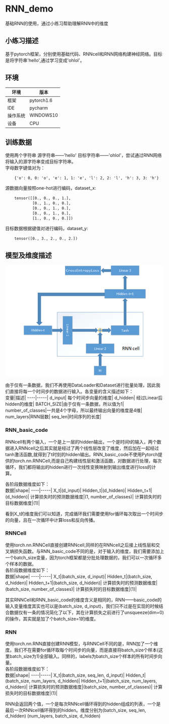 # RNN_demo
基础RNN的使用，通过小练习帮助理解RNN中的维度

## 小练习描述
基于pytorch框架，分别使用基础代码、RNNcell和RNN网络构建神经网络。目标是将字符串'hello',通过学习变成'ohlol'。

## 环境
环境|版本|
----|----|
框架|pytorch1.6|
IDE|pycharm|
操作系统|WINDOWS10|
设备|CPU|

## 训练数据
使用两个字符串 源字符串——'hello'  目标字符串——'ohlol'，尝试通过RNN网络将输入的源字符串变成目标字符串。<br>
字母数字键值对为：
```
    {'o': 0, 0: 'o', 'e': 1, 1: 'e', 'l': 2, 2: 'l', 'h': 3, 3: 'h'}
```
源数据向量按照one-hot进行编码，dataset_x:<br>
```
    tensor([[0., 0., 0., 1.],
            [0., 1., 0., 0.],
            [0., 0., 1., 0.],
            [0., 0., 1., 0.],
            [1., 0., 0., 0.]])
```
目标数据根据键值对进行编码，dataset_y:<br>
```
    tensor([0., 3., 2., 0., 2.])
```

## 模型及维度描述

![Image text](https://github.com/SY-Ma/RNN_demo/blob/main/image/RNNcell%E7%BD%91%E7%BB%9C%E6%9E%B6%E6%9E%84%E5%9B%BE.png)<br>

由于仅有一条数据，我们不再使用DataLoader和Dataset进行批量处理，因此我们直接将每一个时间步的数据进行输入。各变量的含义描述如下：<br>
变量|描述|
----|-----|
d_input| 每个时间步向量的维度|
d_hidden| 经过Linear后hidden的维度|
BATCH_SIZE|由于仅有一条数据，所以值为1|
number_of_classes|一共是4个字母，所以最终输出向量的维度是4维|
num_layers|RNN层数|
seq_len|时间序列的长度|

### RNN_basic_code

RNNcell有两个输入，一个是上一层的hidden输出，一个是时间t的输入，两个数据进入RNNcell之后其实就是经过了两个线性层改变了维度，然后加在一起经过tanh激活函数,就得到了t时刻的hidden输出。RNN_basic_code不使用Pytorch提供的torch.nn.RNNCell,而是自己构建线性层和激活函数，对数据进行处理，每次循环，我们都将输出的hidden进行一次线性变换映射到输出维度进行loss的计算。<br>

各阶段数据维度如下：<br>
数据|shape|
----|-----|
X_t|(d_input)|
Hidden_t|(d_hidden)|
Hidden_t+1|(d_hidden)|
计算损失时的预测数据维度|(1, number_of_classes)|
计算损失时的目标数据维度|(1)|

看到X_t的维度我们可以知道，完成循环我们需要使用for循环每次取出一个时间步的向量，且在一次循环中计算loss和反向传播。

### RNNCell
使用torch.nn.RNNCell直接创建RNNcell,同样的在RNNcell之后接上线性层和交叉熵损失函数。与RNN_basic_code不同的是，对于输入的维度，我们需要添加上一个batch_size变量，因为torch框架都是分批处理数据的，我们可以一次循环多个样本的数据。<br>
各阶段数据维度如下：<br>
数据|shape|
----|-----|
X_t|(batch_size, d_input)|
Hidden_t|(batch_size, d_hidden)|
Hidden_t+1|(batch_size, d_hidden)|
计算损失时的预测数据维度|(batch_size, number_of_classes)|
计算损失时的目标数据维度|(1)|

其实RNNCell和RNN_basic_code的维度含义是相同的，RNN——basic_code的输入变量维度其实也可以是(batch_size, d_input)，我们只不过是在实现的时候结合数据仅有一条的情况简化了以下，其在计算损失之前进行了unsqueeze(dim=0)的操作，其实就是加了个batch_size=1的维度。

### RNN
使用torch.nn.RNN直接创建RNN模型，与RNNCell不同的是，RNN加了一个维度。我们不在需要for循环取每个时间步的向量，而是直接将batch_size个样本(这里batch_size为1)全部输入。同样的，labels为batch_size个样本的所有时间步向量。<br>
各阶段数据维度如下：<br>
数据|shape|
----|-----|
X_t|(batch_size, seq_len, d_input)|
Hidden_t|(batch_size, num_layers, d_hidden)|
Hidden_t+1|(batch_size, num_layers, d_hidden)|
计算损失时的预测数据维度|(batch_size, number_of_classes)|
计算损失时的目标数据维度|(1)|

RNN会返回两个值，一个是每次RNNcell循环得到的hidden组成的列表，一个是最后一次RNNcell循环得到的hidden。维度分别为(batch_size, seq_len, d_hidden)  (num_layers, batch_size, d_hidden)

